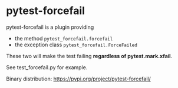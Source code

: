 # pytest-forcefail

pytest-forcefail is a plugin providing

- the method `pytest_forcefail.forcefail`
- the exception class `pytest_forcefail.ForceFailed`

These two will make the test failing **regardless of pytest.mark.xfail**.

See test\_forcefail.py for example.

Binary distribution: https://pypi.org/project/pytest-forcefail/

